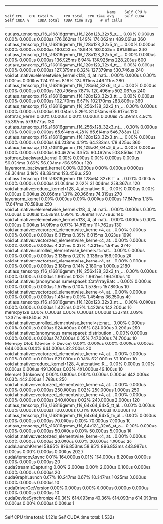 -------------------------------------------------------  ------------  ------------  ------------  ------------  ------------  ------------  ------------  ------------  ------------  ------------  
                                                   Name    Self CPU %      Self CPU   CPU total %     CPU total  CPU time avg     Self CUDA   Self CUDA %    CUDA total  CUDA time avg    # of Calls  
-------------------------------------------------------  ------------  ------------  ------------  ------------  ------------  ------------  ------------  ------------  ------------  ------------  
cutlass_tensorop_f16_s16816gemm_f16_128x128_32x5_tt_...         0.00%       0.000us         0.00%       0.000us       0.000us     176.062ms        11.49%     176.062ms     489.061us           360  
cutlass_tensorop_f16_s16816gemm_f16_128x128_32x5_tn_...         0.00%       0.000us         0.00%       0.000us       0.000us     166.053ms        10.84%     166.053ms     691.888us           240  
cutlass_tensorop_f16_s16816gemm_f16_128x128_32x5_nt_...         0.00%       0.000us         0.00%       0.000us       0.000us     136.925ms         8.94%     136.925ms     228.208us           600  
cutlass_tensorop_f16_s16816gemm_f16_128x128_32x4_tt_...         0.00%       0.000us         0.00%       0.000us       0.000us     127.379ms         8.32%     127.379ms     530.746us           240  
void at::native::elementwise_kernel<128, 4, at::nati...         0.00%       0.000us         0.00%       0.000us       0.000us     124.911ms         8.16%     124.911ms     446.111us           280  
cutlass_tensorop_f16_s16816gemm_f16_128x64_32x6_nt_a...         0.00%       0.000us         0.00%       0.000us       0.000us     120.496ms         7.87%     120.496ms     502.067us           240  
cutlass_tensorop_f16_s16816gemm_f16_128x128_32x3_tt_...         0.00%       0.000us         0.00%       0.000us       0.000us     102.170ms         6.67%     102.170ms     283.806us           360  
cutlass_tensorop_f16_s16816gemm_f16_256x128_32x3_tn_...         0.00%       0.000us         0.00%       0.000us       0.000us      81.074ms         5.29%      81.074ms     675.617us           120  
                                         softmax_kernel         0.00%       0.000us         0.00%       0.000us       0.000us      75.397ms         4.92%      75.397ms     579.977us           130  
cutlass_tensorop_f16_s16816gemm_f16_256x128_32x3_nt_...         0.00%       0.000us         0.00%       0.000us       0.000us      65.614ms         4.28%      65.614ms     546.783us           120  
cutlass_tensorop_f16_s16816gemm_f16_128x128_32x3_tn_...         0.00%       0.000us         0.00%       0.000us       0.000us      64.233ms         4.19%      64.233ms     178.425us           360  
cutlass_tensorop_f16_s16816gemm_f16_128x64_64x3_tt_a...         0.00%       0.000us         0.00%       0.000us       0.000us      60.462ms         3.95%      60.462ms     503.850us           120  
                                softmax_backward_kernel         0.00%       0.000us         0.00%       0.000us       0.000us      56.034ms         3.66%      56.034ms     466.950us           120  
                              layernorm_backward_kernel         0.00%       0.000us         0.00%       0.000us       0.000us      48.364ms         3.16%      48.364ms     193.456us           250  
cutlass_tensorop_f16_s16816gemm_f16_128x64_32x6_tt_a...         0.00%       0.000us         0.00%       0.000us       0.000us      31.004ms         2.02%      31.004ms     258.367us           120  
void at::native::reduce_kernel<128, 4, at::native::R...         0.00%       0.000us         0.00%       0.000us       0.000us      20.066ms         1.31%      20.066ms      74.319us           270  
                                       layernorm_kernel         0.00%       0.000us         0.00%       0.000us       0.000us      17.647ms         1.15%      17.647ms      70.588us           250  
void at::native::elementwise_kernel<128, 4, at::nati...         0.00%       0.000us         0.00%       0.000us       0.000us      15.089ms         0.99%      15.089ms     107.779us           140  
void at::native::elementwise_kernel<128, 4, at::nati...         0.00%       0.000us         0.00%       0.000us       0.000us      14.919ms         0.97%      14.919ms     114.762us           130  
void at::native::vectorized_elementwise_kernel<4, at...         0.00%       0.000us         0.00%       0.000us       0.000us       6.015ms         0.39%       6.015ms       3.023us          1990  
void at::native::vectorized_elementwise_kernel<4, at...         0.00%       0.000us         0.00%       0.000us       0.000us       4.221ms         0.28%       4.221ms       1.541us          2740  
void at::native::unrolled_elementwise_kernel<at::nat...         0.00%       0.000us         0.00%       0.000us       0.000us       3.138ms         0.20%       3.138ms     156.900us            20  
void at::native::vectorized_elementwise_kernel<4, at...         0.00%       0.000us         0.00%       0.000us       0.000us       2.180ms         0.14%       2.180ms       1.000us          2180  
cutlass_tensorop_f16_s16816gemm_f16_256x128_32x3_tn_...         0.00%       0.000us         0.00%       0.000us       0.000us       1.962ms         0.13%       1.962ms     196.200us            10  
void at::native::(anonymous namespace)::CatArrayBatc...         0.00%       0.000us         0.00%       0.000us       0.000us       1.578ms         0.10%       1.578ms     157.800us            10  
void at::native::vectorized_elementwise_kernel<4, at...         0.00%       0.000us         0.00%       0.000us       0.000us       1.454ms         0.09%       1.454ms      36.350us            40  
cutlass_tensorop_f16_s16816gemm_f16_128x128_32x3_nt_...         0.00%       0.000us         0.00%       0.000us       0.000us       1.422ms         0.09%       1.422ms     142.200us            10  
                                              memcpy128         0.00%       0.000us         0.00%       0.000us       0.000us       1.337ms         0.09%       1.337ms      66.850us            20  
void at::native::unrolled_elementwise_kernel<at::nat...         0.00%       0.000us         0.00%       0.000us       0.000us     824.000us         0.05%     824.000us       3.296us           250  
void at::native::(anonymous namespace)::distribution...         0.00%       0.000us         0.00%       0.000us       0.000us     747.000us         0.05%     747.000us      74.700us            10  
                         Memcpy DtoD (Device -> Device)         0.00%       0.000us         0.00%       0.000us       0.000us     644.000us         0.04%     644.000us      32.200us            20  
void at::native::vectorized_elementwise_kernel<4, at...         0.00%       0.000us         0.00%       0.000us       0.000us     621.000us         0.04%     621.000us      62.100us            10  
void at::native::reduce_kernel<128, 4, at::native::R...         0.00%       0.000us         0.00%       0.000us       0.000us     491.000us         0.03%     491.000us      49.100us            10  
                                       Memset (Unknown)         0.00%       0.000us         0.00%       0.000us       0.000us     442.000us         0.03%     442.000us       1.768us           250  
void at::native::vectorized_elementwise_kernel<4, at...         0.00%       0.000us         0.00%       0.000us       0.000us     250.000us         0.02%     250.000us       1.000us           250  
void at::native::vectorized_elementwise_kernel<4, at...         0.00%       0.000us         0.00%       0.000us       0.000us     240.000us         0.02%     240.000us       2.000us           120  
cutlass_tensorop_f16_s16816gemm_f16_64x64_64x5_tt_al...         0.00%       0.000us         0.00%       0.000us       0.000us     100.000us         0.01%     100.000us      10.000us            10  
cutlass_tensorop_f16_s16816gemm_f16_64x64_64x5_tn_al...         0.00%       0.000us         0.00%       0.000us       0.000us      70.000us         0.00%      70.000us       7.000us            10  
cutlass_tensorop_f16_s16816gemm_f16_64x128_32x6_nt_a...         0.00%       0.000us         0.00%       0.000us       0.000us      50.000us         0.00%      50.000us       5.000us            10  
void at::native::vectorized_elementwise_kernel<4, at...         0.00%       0.000us         0.00%       0.000us       0.000us      20.000us         0.00%      20.000us       1.000us            20  
                                       cudaLaunchKernel        58.95%     896.853ms        58.95%     896.853ms     443.987us       0.000us         0.00%       0.000us       0.000us          2020  
                                        cudaMemcpyAsync         0.01%     164.000us         0.01%     164.000us       8.200us       0.000us         0.00%       0.000us       0.000us            20  
                                  cudaStreamIsCapturing         0.00%       2.000us         0.00%       2.000us       0.100us       0.000us         0.00%       0.000us       0.000us            20  
                                        cudaGraphLaunch         0.67%      10.247ms         0.67%      10.247ms       1.025ms       0.000us         0.00%       0.000us       0.000us            10  
                                   cudaDriverGetVersion         0.00%       0.000us         0.00%       0.000us       0.000us       0.000us         0.00%       0.000us       0.000us            10  
                                  cudaDeviceSynchronize        40.36%     614.093ms        40.36%     614.093ms     614.093ms       0.000us         0.00%       0.000us       0.000us             1  
-------------------------------------------------------  ------------  ------------  ------------  ------------  ------------  ------------  ------------  ------------  ------------  ------------  
Self CPU time total: 1.521s
Self CUDA time total: 1.532s